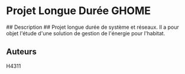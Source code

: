 # Projet Longue Durée GHOME #

## Description ##
Projet longue durée de système et réseaux. 
Il a pour objet l'étude d'une solution de gestion de l'énergie pour l'habitat.

## Auteurs ##
H4311


